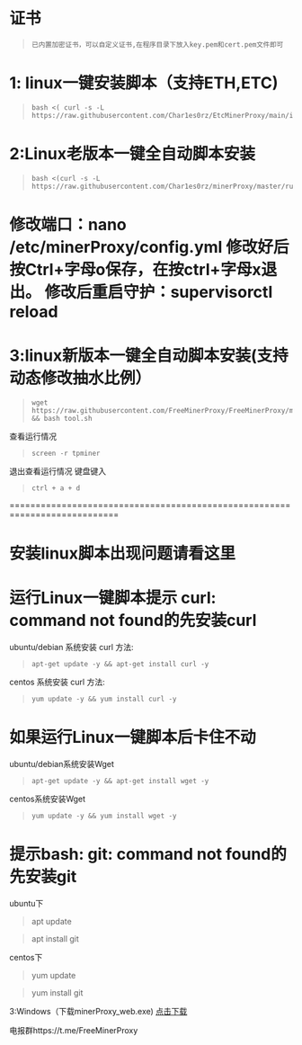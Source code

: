 # 证书
>     已内置加密证书，可以自定义证书,在程序目录下放入key.pem和cert.pem文件即可
# 1: linux一键安装脚本（支持ETH,ETC)
>     bash <( curl -s -L https://raw.githubusercontent.com/Char1es0rz/EtcMinerProxy/main/install.sh)
# 2:Linux老版本一键全自动脚本安装
>     bash <(curl -s -L https://raw.githubusercontent.com/Char1es0rz/minerProxy/master/run.sh)
修改端口：nano /etc/minerProxy/config.yml 修改好后按Ctrl+字母o保存，在按ctrl+字母x退出。
修改后重启守护：supervisorctl reload    
===========================================================================

# 3:linux新版本一键全自动脚本安装(支持动态修改抽水比例）
>     wget https://raw.githubusercontent.com/FreeMinerProxy/FreeMinerProxy/main/tool.sh && bash tool.sh
查看运行情况
>     screen -r tpminer
退出查看运行情况 键盘键入
>     ctrl + a + d

===========================================================================
# 安装linux脚本出现问题请看这里

# 运行Linux一键脚本提示 curl: command not found的先安装curl

ubuntu/debian 系统安装 curl 方法:

>     apt-get update -y && apt-get install curl -y
centos 系统安装 curl 方法:

>     yum update -y && yum install curl -y


# 如果运行Linux一键脚本后卡住不动

ubuntu/debian系统安装Wget

>     apt-get update -y && apt-get install wget -y
centos系统安装Wget

>     yum update -y && yum install wget -y

# 提示bash: git: command not found的先安装git

ubuntu下

>    apt update
   
>    apt install git

centos下

>    yum update
  
>    yum install git

3:Windows（下载minerProxy_web.exe)
[点击下载](https://raw.githubusercontent.com/Char1es0rz/minerProxy/3.0.3-web版/minerProxy_web.exe)

电报群https://t.me/FreeMinerProxy
